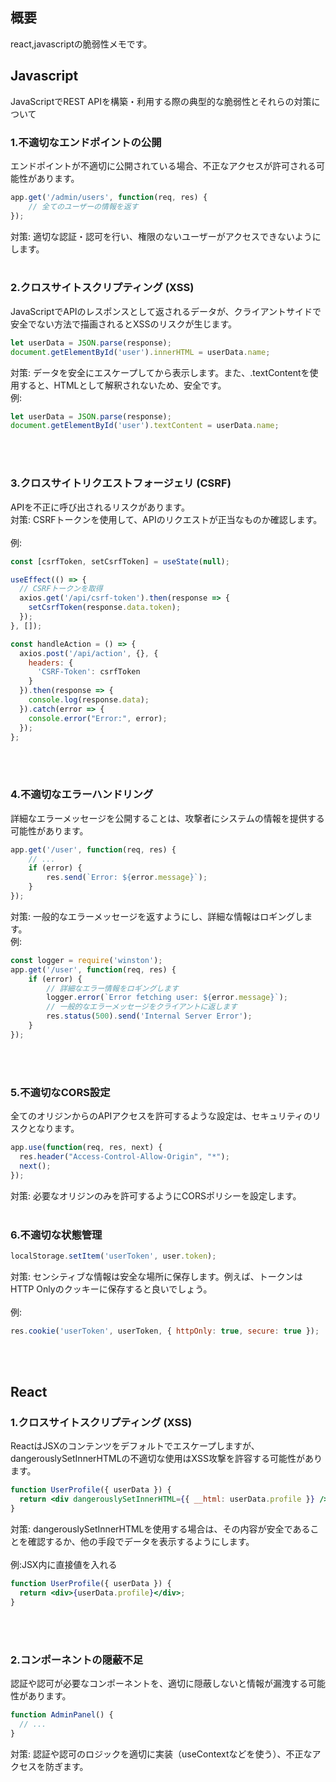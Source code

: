## 概要
react,javascriptの脆弱性メモです。<br>

## Javascript
JavaScriptでREST APIを構築・利用する際の典型的な脆弱性とそれらの対策について<br>
### 1.不適切なエンドポイントの公開
エンドポイントが不適切に公開されている場合、不正なアクセスが許可される可能性があります。
```js
app.get('/admin/users', function(req, res) {
    // 全てのユーザーの情報を返す
});
```
対策: 適切な認証・認可を行い、権限のないユーザーがアクセスできないようにします。<br><br>

### 2.クロスサイトスクリプティング (XSS)
JavaScriptでAPIのレスポンスとして返されるデータが、クライアントサイドで安全でない方法で描画されるとXSSのリスクが生じます。
```js
let userData = JSON.parse(response);
document.getElementById('user').innerHTML = userData.name;
```
対策: データを安全にエスケープしてから表示します。また、.textContentを使用すると、HTMLとして解釈されないため、安全です。<br>
例:
```js
let userData = JSON.parse(response);
document.getElementById('user').textContent = userData.name;
```
<br><br>

### 3.クロスサイトリクエストフォージェリ (CSRF)
APIを不正に呼び出されるリスクがあります。<br>
対策: CSRFトークンを使用して、APIのリクエストが正当なものか確認します。<br><br>
例:
```js
const [csrfToken, setCsrfToken] = useState(null);

useEffect(() => {
  // CSRFトークンを取得
  axios.get('/api/csrf-token').then(response => {
    setCsrfToken(response.data.token);
  });
}, []);

const handleAction = () => {
  axios.post('/api/action', {}, {
    headers: {
      'CSRF-Token': csrfToken
    }
  }).then(response => {
    console.log(response.data);
  }).catch(error => {
    console.error("Error:", error);
  });
};

```
<br><br>


### 4.不適切なエラーハンドリング
詳細なエラーメッセージを公開することは、攻撃者にシステムの情報を提供する可能性があります。
```js
app.get('/user', function(req, res) {
    // ...
    if (error) {
        res.send(`Error: ${error.message}`);
    }
});
```
対策: 一般的なエラーメッセージを返すようにし、詳細な情報はロギングします。<br>
例:
```js
const logger = require('winston');
app.get('/user', function(req, res) {
    if (error) {
        // 詳細なエラー情報をロギングします
        logger.error(`Error fetching user: ${error.message}`);
        // 一般的なエラーメッセージをクライアントに返します
        res.status(500).send('Internal Server Error');
    }
});
```
<br><br>

### 5.不適切なCORS設定
全てのオリジンからのAPIアクセスを許可するような設定は、セキュリティのリスクとなります。
```js
app.use(function(req, res, next) {
  res.header("Access-Control-Allow-Origin", "*");
  next();
});
```
対策: 必要なオリジンのみを許可するようにCORSポリシーを設定します。<br><br>

### 6.不適切な状態管理
```jsx
localStorage.setItem('userToken', user.token);
```
対策: センシティブな情報は安全な場所に保存します。例えば、トークンはHTTP Onlyのクッキーに保存すると良いでしょう。<br><br>
例:
```js
res.cookie('userToken', userToken, { httpOnly: true, secure: true });
```
<br><br>

## React
### 1.クロスサイトスクリプティング (XSS)
ReactはJSXのコンテンツをデフォルトでエスケープしますが、dangerouslySetInnerHTMLの不適切な使用はXSS攻撃を許容する可能性があります。
```jsx
function UserProfile({ userData }) {
  return <div dangerouslySetInnerHTML={{ __html: userData.profile }} />;
}
```
対策: dangerouslySetInnerHTMLを使用する場合は、その内容が安全であることを確認するか、他の手段でデータを表示するようにします。<br><br>
例:JSX内に直接値を入れる
```jsx
function UserProfile({ userData }) {
  return <div>{userData.profile}</div>;
}

```
<br><br>

### 2.コンポーネントの隠蔽不足
認証や認可が必要なコンポーネントを、適切に隠蔽しないと情報が漏洩する可能性があります。
```jsx
function AdminPanel() {
  // ...
}
```
対策: 認証や認可のロジックを適切に実装（useContextなどを使う）、不正なアクセスを防ぎます。<br><br>

